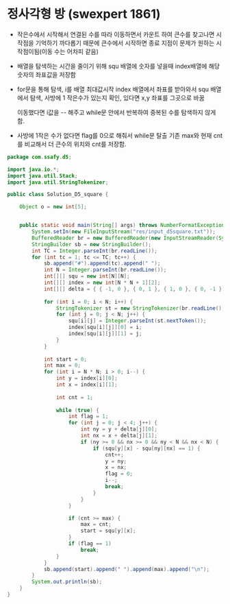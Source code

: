 # 정사각형 방 (swexpert 1861)



- 작은수에서 시작해서 연결된 수를 따라 이동하면서 카운트 하여 큰수를 찾고나면 시작점을 기억하기 까다롭기 때문에 큰수에서 시작하면 종료 지점이 문제가 원하는 시작점이됨(이동 수는 어차피 같음)

- 배열을 탐색하는 시간을 줄이기 위해 squ 배열에 숫자를 넣을때 index배열에 해당숫자의 좌표값을 저장함

- for문을 통해 탐색, i를 배열 최대값시작 index 배열에서 좌표를 받아와서 squ 배열에서 탐색, 사방에 1 작은수가 있는지 확인, 있다면 x,y 좌표를 그곳으로 바꿈

   이동했다면 i값을 -- 해주고 while문 안에서 반복하여  중복된 수를 탐색하지 않게함.

- 사방에 1작은 수가 없다면 flag를 0으로 해줘서 while문 탈출 기존 max와 현재 cnt를 비교해서 더 큰수의 위치와 cnt를 저장함.



```java
package com.ssafy.d5;

import java.io.*;
import java.util.Stack;
import java.util.StringTokenizer;

public class Solution_D5_square {

	Object o = new int[5];


	public static void main(String[] args) throws NumberFormatException, IOException { 
		System.setIn(new FileInputStream("res/input_d5square.txt"));
		BufferedReader br = new BufferedReader(new InputStreamReader(System.in));
		StringBuilder sb = new StringBuilder();
		int TC = Integer.parseInt(br.readLine());
		for (int tc = 1; tc <= TC; tc++) {
			sb.append("#").append(tc).append(" ");
			int N = Integer.parseInt(br.readLine());
			int[][] squ = new int[N][N];
			int[][] index = new int[N * N + 1][2];
			int[][] delta = { { -1, 0 }, { 0, 1 }, { 1, 0 }, { 0, -1 } };
	
			for (int i = 0; i < N; i++) {
				StringTokenizer st = new StringTokenizer(br.readLine(), " ");
				for (int j = 0; j < N; j++) {
					squ[i][j] = Integer.parseInt(st.nextToken());
					index[squ[i][j]][0] = i;
					index[squ[i][j]][1] = j;
				}
			}
	
			int start = 0;
			int max = 0;
			for (int i = N * N; i > 0; i--) {
				int y = index[i][0];
				int x = index[i][1];
	
				int cnt = 1;
	
				while (true) {
					int flag = 1;
					for (int j = 0; j < 4; j++) {
						int ny = y + delta[j][0];
						int nx = x + delta[j][1];
						if (ny >= 0 && nx >= 0 && ny < N && nx < N) {
							if (squ[y][x] - squ[ny][nx] == 1) {
								cnt++;
								y = ny;
								x = nx;
								flag = 0;
								i--;
								break;
							}
						}
					}		

					if (cnt >= max) {
						max = cnt;
						start = squ[y][x];
					}
					if (flag == 1)
						break;
				}
			}
			sb.append(start).append(" ").append(max).append("\n");
		}
		System.out.println(sb);
	}
}
```

